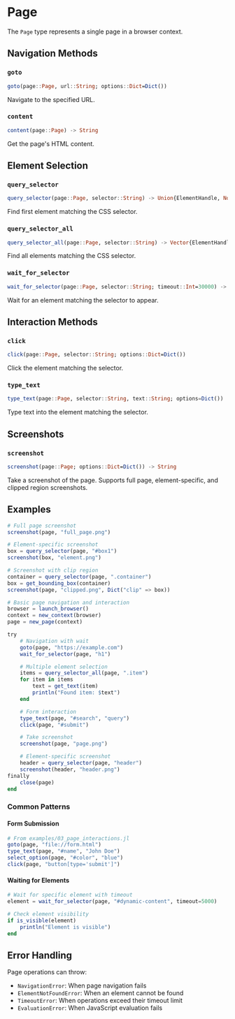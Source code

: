 # Page

The `Page` type represents a single page in a browser context.

## Navigation Methods

### `goto`
```julia
goto(page::Page, url::String; options::Dict=Dict())
```

Navigate to the specified URL.

### `content`
```julia
content(page::Page) -> String
```

Get the page's HTML content.

## Element Selection

### `query_selector`
```julia
query_selector(page::Page, selector::String) -> Union{ElementHandle, Nothing}
```

Find first element matching the CSS selector.

### `query_selector_all`
```julia
query_selector_all(page::Page, selector::String) -> Vector{ElementHandle}
```

Find all elements matching the CSS selector.

### `wait_for_selector`
```julia
wait_for_selector(page::Page, selector::String; timeout::Int=30000) -> ElementHandle
```

Wait for an element matching the selector to appear.

## Interaction Methods

### `click`
```julia
click(page::Page, selector::String; options::Dict=Dict())
```

Click the element matching the selector.

### `type_text`
```julia
type_text(page::Page, selector::String, text::String; options=Dict())
```

Type text into the element matching the selector.

## Screenshots

### `screenshot`
```julia
screenshot(page::Page; options::Dict=Dict()) -> String
```

Take a screenshot of the page. Supports full page, element-specific, and clipped region screenshots.

## Examples
```julia
# Full page screenshot
screenshot(page, "full_page.png")

# Element-specific screenshot
box = query_selector(page, "#box1")
screenshot(box, "element.png")

# Screenshot with clip region
container = query_selector(page, ".container")
box = get_bounding_box(container)
screenshot(page, "clipped.png", Dict("clip" => box))
```

```julia
# Basic page navigation and interaction
browser = launch_browser()
context = new_context(browser)
page = new_page(context)

try
    # Navigation with wait
    goto(page, "https://example.com")
    wait_for_selector(page, "h1")

    # Multiple element selection
    items = query_selector_all(page, ".item")
    for item in items
        text = get_text(item)
        println("Found item: $text")
    end

    # Form interaction
    type_text(page, "#search", "query")
    click(page, "#submit")

    # Take screenshot
    screenshot(page, "page.png")

    # Element-specific screenshot
    header = query_selector(page, "header")
    screenshot(header, "header.png")
finally
    close(page)
end
```

### Common Patterns

#### Form Submission
```julia
# From examples/03_page_interactions.jl
goto(page, "file://form.html")
type_text(page, "#name", "John Doe")
select_option(page, "#color", "blue")
click(page, "button[type='submit']")
```

#### Waiting for Elements
```julia
# Wait for specific element with timeout
element = wait_for_selector(page, "#dynamic-content", timeout=5000)

# Check element visibility
if is_visible(element)
    println("Element is visible")
end
```

## Error Handling

Page operations can throw:
- `NavigationError`: When page navigation fails
- `ElementNotFoundError`: When an element cannot be found
- `TimeoutError`: When operations exceed their timeout limit
- `EvaluationError`: When JavaScript evaluation fails
